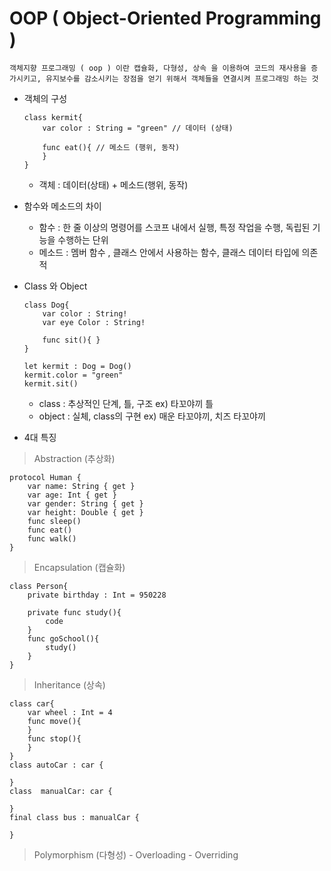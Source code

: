 # OOP ( Object-Oriented Programming )

```
객체지향 프로그래밍 ( oop ) 이란 캡슐화, 다형성, 상속 을 이용하여 코드의 재사용을 증가시키고, 유지보수를 감소시키는 장점을 얻기 위해서 객체들을 연결시켜 프로그래밍 하는 것
```
- 객체의 구성
	```
	class kermit{
		var color : String = "green" // 데이터 (상태)

		func eat(){ // 메소드 (행위, 동작)
		}
	}
	```
	- 객체 : 데이터(상태) + 메소드(행위, 동작)

- 함수와 메소드의 차이
	- 함수 : 한 줄 이상의 명령어를 스코프 내에서 실행, 특정 작업을 수행, 독립된 기능을 수행하는 단위
	- 메소드 : 멤버 함수 , 클래스 안에서 사용하는 함수, 클래스 데이터 타입에 의존적

- Class 와 Object
	```
	class Dog{
		var color : String!
		var eye Color : String!

		func sit(){ }
	}

	let kermit : Dog = Dog()
	kermit.color = "green"
	kermit.sit()
	```
	- class : 추상적인 단계, 틀, 구조 ex) 타꼬야끼 틀
	- object : 실체, class의 구현 ex) 매운 타꼬야끼, 치즈 타꼬야끼
	
- 4대 특징
> Abstraction (추상화)
```
protocol Human {
	var name: String { get }
	var age: Int { get }
	var gender: String { get }
	var height: Double { get }
	func sleep()
	func eat()
	func walk()
}
```

> Encapsulation (캡슐화)
```
class Person{
	private birthday : Int = 950228
	
	private func study(){
		code
	}
	func goSchool(){
		study()
	}
}
```

> Inheritance (상속)
```
class car{
	var wheel : Int = 4
	func move(){
	}
	func stop(){
	}
}
class autoCar : car {
		
}
class  manualCar: car {

}
final class bus : manualCar {

}
```

> Polymorphism (다형성)
	- Overloading
	- Overriding
```

```

